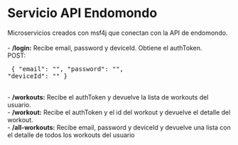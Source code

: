 # Servicio API Endomondo
Microservicios creados con msf4j que conectan con la API de endomondo.<br><br>
	- <b>/login:</b> Recibe email, password y deviceId. Obtiene el authToken.<br>
		POST:<br>
		<pre>
			{
				"email": "",
				"password": "",
				"deviceId": ""
			}
		</pre><br>
	- <b>/workouts:</b> Recibe el authToken y devuelve la lista de workouts del usuario.<br>
	- <b>/workout:</b> Recibe el authToken y el id del workout y devuelve el detalle del workout.<br>
	- <b>/all-workouts:</b> Recibe email, password y deviceId y devuelve una lista con el detalle de todos los workouts del usuario<br>